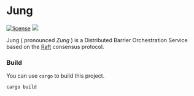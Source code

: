 # Jung
[![license](https://img.shields.io/github/license/jung-io/jung.svg)](https://github.com/jung-io/jung/blob/master/LICENSE)
[![](https://tokei.rs/b1/github/jung-io/jung?category=lines)](https://github.com/jung-io/jung)

Jung ( pronounced _Zung_ ) is a Distributed Barrier Orchestration Service based on the [Raft](https://raft.github.io/) consensus protocol.

### Build
You can use `cargo` to build this project.

```bash
cargo build
```
